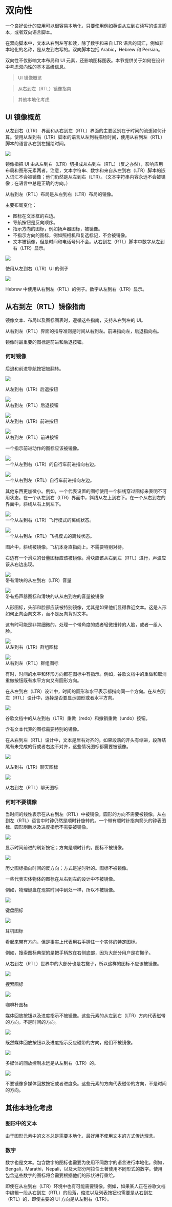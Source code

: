 # 双向性   

一个良好设计的应用可以很容易本地化，只要使用例如英语从左到右读写的语言脚本，或者双向语言脚本。

在双向脚本中，文本从右到左写和读，除了数字和来自 LTR 语言的词汇，例如非本地化的名称，是从左到右写的。双向脚本包括 Arabic，Hebrew 和 Persian。

双向性不仅影响文本布局和 UI 元素，还影响图标图表。本节提供关于如何在设计中考虑双向性的基本高级信息。

> UI 镜像概览

> 从右到左（RTL）镜像指南

> 其他本地化考虑


## UI 镜像概览   

从左到右（LTR） 界面和从右到左（RTL）界面的主要区别在于时间的流逝如何计算。使用从左到右（LTR）脚本的语言从左到右描绘时间，使用从右到左（RTL）脚本的语言从右到左描绘时间。

![](../images/18_1_0.png)

镜像指把 UI 由从左到右（LTR）切换成从右到左（RTL）（反之亦然），影响应用布局和图形元素两者。注意，文本字符串、数字和来自从左到右（LTR）脚本的嵌入词汇不会被镜像；他们仍然是从左到右（LTR）。（文本字符串内容永远不会被镜像；在语言中总是正确的方向。）

从右到左（RTL）布局是从左到右（LTR）布局的镜像。

主要布局变化：
- 图标在文本框的右边。
- 导航按钮是反向顺序。
- 指示方向的图标，例如扬声器图标，被镜像。
- 不指示方向的图标，例如照相机和复选标记，不会被镜像。
- 文本被镜像，但是时间和电话号码不会。从右到左（RTL）脚本中数字从左到右（LTR）显示。

![](../images/18_1.png)   

使用从左到右（LTR）UI 的例子

![](../images/18_2.png)   

Hebrew 中使用从右到左（RTL）的例子。数字从左到右（LTR）显示。

## 从右到左（RTL）镜像指南   

镜像文本、布局以及图标图表时，遵循这些指南，支持从右到左的 UI。

从右到左（RTL）界面的指导准则是时间从右到左。前进指向左，后退指向右。

镜像时最重要的图标是前进和后退按钮。

### 何时镜像   

后退和前进导航按钮被翻转。

![](../images/18_3.png)    

从左到右（LTR）后退按钮

![](../images/18_4.png)   
从右到左（RTL）后退按钮

![](../images/18_5.png)   
从左到右（LTR）前进按钮

![](../images/18_6.png)   
从右到左（RTL）前进按钮

一个指示前进动作的图标应该被镜像。

![](../images/18_7.png)   
一个从左到右（LTR）的自行车前进指向右边。

![](../images/18_8.png)   
一个从右到左（RTL）自行车前进指向左边。

其他东西更加微小。例如，一个代表设置的图标使用一个斜线穿过图标来表明不可用状态。在一个从左到右（LTR）界面中，斜线从左上到右下。在一个从右到左的界面中，斜线从右上到左下。

![](../images/18_9.png)   
一个从左到右（LTR）飞行模式的离线状态。

![](../images/18_10.png)   
一个从右到左（RTL）飞机模式的离线状态。

图片中，斜线被镜像。飞机本身直指向上。不需要特别对待。

右边有一个滑块的音量图标应该被镜像。滑块应该从右到左（RTL）进行，声波应该从右边出现。

![](../images/18_11.png)   
带有滑块的从左到右（LTR）音量

![](../images/18_12.png)   
带有扬声器图标和滑块的从从右到左的音量被镜像

人形图标，头部和脸部应该被特别镜像，尤其是如果他们显得靠近文本。这是人形如何正向面向文本，而不是反向背对文本。

这有时可能是非常细微的，处理一个带角度的或者轻微扭转的人脸，或者一组人脸。

![](../images/18_13.png)   
从左到右（LTR）群组图标

![](../images/18_14.png)   
从右到左（RTL）群组图标

有时，时间的水平和环形方向都在图标中有指示。例如，谷歌文档中的重做和取消重做按钮既有水平方向又有圆形方向。

在从左到右（LTR）设计中，时间的圆形和水平表示都指向同一个方向。在从右到左（RTL）设计中，选择是否要显示圆形或者水平方向。

![](../images/18_15.png)   

谷歌文档中的从左到右（LTR）重做（redo）和撤销重做（undo）按钮。

含有文本代表的图标需要特别的镜像。

在从右到左（RTL）设计中，文本是居右对齐的。如果段落的开头有缩进，段落结尾有未完成的行或者右边不对齐，这些情况图标都需要被镜像。

![](../images/18_16.png)   

从左到右（LTR）聊天图标

![](../images/18_17.png)   

从右到左（RTL）聊天图标

### 何时不要镜像   

当时间的线性表示在从右到左（RTL）中被镜像，圆形的方向不需要被镜像。从右到左（RTL）语言中时钟仍然是顺时针旋转的。一个带有顺时针指向箭头的钟表图标、圆形刷新以及进度指示不需要被镜像。

![](../images/18_18.png)   

显示时间前进的刷新按钮；方向是顺时针的。图标不被镜像。

![](../images/18_19.png)   

历史图标指向时间的反方向；方式是逆时针的。图标不被镜像。

一些代表实体物体的图标在从右到左的设计中不被镜像。

例如，物理键盘在现实时间中到处一样，所以不被镜像。

![](../images/18_20.png)   

键盘图标

![](../images/18_21.png)   

耳机图标

看起来带有方向，但是事实上代表用右手握住一个实体的特定图标。

例如，搜索图标典型的是把手柄放在右侧底部，因为大部分用户是右撇子。

从右到左（RTL）世界中的大部分也是右撇子，所以这样的图标不应该被镜像。

![](../images/18_22.png)   

搜索图标

![](../images/18_23.png)   

咖啡杯图标

媒体回放按钮以及进度指示不被镜像。这些元素的从左到右（LTR）方向代表磁带的方向，不是时间的方向。

![](../images/18_24.png)   

既然媒体回放按钮以及进度指示反应磁带的方向，他们不被镜像。

![](../images/18_25.png)   

多媒体的回放控制永远是从左到右（LTR）的。

![](../images/18_26.png)   

不要镜像多媒体回放按钮或者进度条。这些元素的方向代表磁带的方向，不是时间的方向。

## 其他本地化考虑   

### 图形中的文本   

由于图形元素中的文本总是需要本地化，最好用不使用文本的方式传达理念。

### 数字   

数字也是文本。包含数字的图标也需要为使用不同数字的语言进行本地化。例如，Bengali，Marathi，Nepali，以及大部分阿拉伯土著使用不同形式的数字。使用包含这些数字的图标将会需要根据他们的形状进行重绘。   

即使在从左到右（LTR）环境中也有可能需要镜像。例如，如果某人正在谷歌文档中编辑一段从右到左（RTL）的段落，缩进以及列表按钮也需要是从右到左（RTL）的，即使主要的 UI 方向是从左到右（LTR）。




